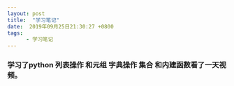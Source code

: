 ```yaml
---
layout: post
title:  "学习笔记"
date:  2019年09月25日21:30:27 +0800
tags:
      - 学习笔记
---
```






### 学习了python 列表操作 和元组 字典操作  集合 和内建函数看了一天视频。

